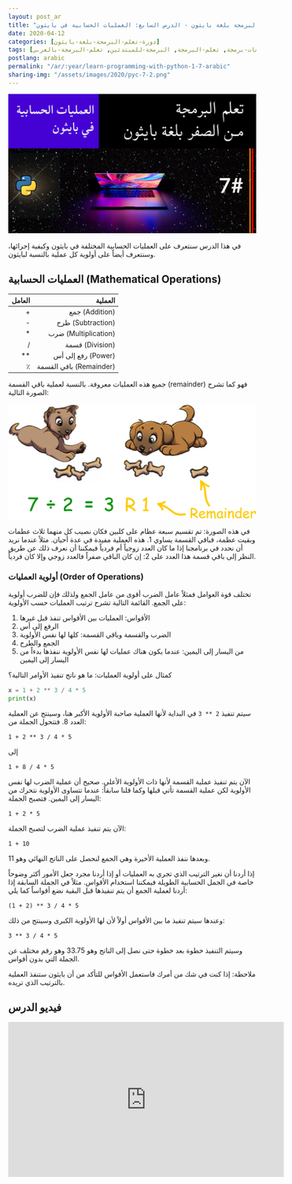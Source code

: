```yaml
---
layout: post_ar
title: "تعلم البرمجة بلغة بايثون - الدرس السابع: العمليات الحسابية في بايثون"
date: 2020-04-12
categories: [دورة-تعلم-البرمجة-بلغة-بايثون] 
tags: [بايثون, برمجة, لغات-برمجة, تعلم-البرمجة, البرمجة-للمبتدئين, تعلم-البرمجة-بالعربي]
postlang: arabic 
permalink: "/ar/:year/learn-programming-with-python-1-7-arabic"
sharing-img: "/assets/images/2020/pyc-7-2.png"
---
```


![تعلم البرمجة بلغة بايثون - الدرس السابع: العمليات الحسابية في بايثون](/assets/images/2020/pyc-7-2.png)

في هذا الدرس سنتعرف على العمليات الحسابية المختلفة في بايثون وكيفية إجرائها، وسنتعرف أيضاً على أولوية كل عملية بالنسبة لبايثون.

## العمليات الحسابية (Mathematical Operations)

| العامل |                 العملية |
| -----: | ----------------------: |
|      + |          جمع (Addition) |
|      - |       طرح (Subtraction) |
|      * |    ضرب (Multiplication) |
|      / |         قسمة (Division) |
|     ** |      رفع إلى أس (Power) |
|      ٪ | باقي القسمة (Remainder) |

جميع هذه العمليات معروفة. بالنسبة لعملية باقي القسمة (remainder) فهو كما تشرح الصورة التالية:

![](/assets/images/2020/pyc-7-1.jpg)

في هذه الصورة: تم تقسيم سبعة عظام على كلبين فكان نصيب كل منهما ثلاث عظمات وبقيت عظمة، فباقي القسمة يساوي 1. هذه العملية مفيدة في عدة أحيان. مثلاً عندما نريد أن نحدد في برنامجنا إذا ما كان العدد زوجياً أم فردياً فيمكننا أن نعرف ذلك عن طريق النظر إلى باقي قسمة هذا العدد على 2: إن كان الباقي صفراً فالعدد زوجي وإلا كان فردياً.

### أولوية العمليات (Order of Operations)

تختلف قوة العوامل فمثلاً عامل الضرب أقوى من عامل الجمع ولذلك فإن للضرب أولوية على الجمع. القائمة التالية تشرح ترتيب العمليات حسب الأولوية:

1. الأقواس: العمليات بين الأقواس تنفذ قبل غيرها
2. الرفع إلى أس
3. الضرب والقسمة وباقي القسمة: كلها لها نفس الأولوية
4. الجمع والطرح
5. من اليسار إلى اليمين: عندما يكون هناك عمليات لها نفس الأولوية ننفذها بدءاً من اليسار إلى اليمين

كمثال على أولوية العمليات: ما هو ناتج تنفيذ الأوامر التالية؟

```python
x = 1 + 2 ** 3 / 4 * 5
print(x)
```

سيتم تنفيذ `2 ** 3` في البداية لأنها العملية صاحبة الأولوية الأكبر هنا، وسينتج عن العملية العدد 8. فتتحول الجملة من:

```
1 + 2 ** 3 / 4 * 5
```

إلى 

```
1 + 8 / 4 * 5
```

الآن يتم تنفيذ عملية القسمة لأنها ذات الأولوية الأعلى. صحيح أن عملية الضرب لها نفس الأولوية لكن عملية القسمة تأتي قبلها وكما قلنا سابقاً: عندما تتساوى الأولوية نتحرك من اليسار إلى اليمين. فتصبح الجملة:

```
1 + 2 * 5
```

الآن يتم تنفيذ عملية الضرب لتصبح الجملة:

```
1 + 10
```

وبعدها ننفذ العملية الأخيرة وهي الجمع لنحصل على الناتج النهائي وهو 11.

إذا أردنا أن نغير الترتيب الذي تجري به العمليات أو إذا أردنا مجرد جعل الأمور أكثر وضوحاً خاصة في الجمل الحسابية الطويلة فيمكننا استخدام الأقواس. مثلاً في الجملة السابقة إذا أردنا لعملية الجمع أن يتم تنفيذها قبل البقية نضع أقواساً كما يلي:

```
(1 + 2) ** 3 / 4 * 5
```

وعندها سيتم تنفيذ ما بين الأقواس أولاً لأن لها الأولوية الكبرى وسينتج من ذلك:

```
3 ** 3 / 4 * 5
```

وسيتم التنفيذ خطوة بعد خطوة حتى نصل إلى الناتج وهو 33.75 وهو رقم مختلف عن الجملة التي بدون أقواس.

ملاحظة: إذا كنت في شك من أمرك فاستعمل الأقواس للتأكد من أن بايثون ستنفذ العملية بالترتيب الذي تريده.

##  فيديو الدرس

<iframe width="560" height="315" src="https://www.youtube.com/embed/EUL5BCCDukQ" frameborder="0" allow="accelerometer; autoplay; encrypted-media; gyroscope; picture-in-picture" allowfullscreen></iframe>

